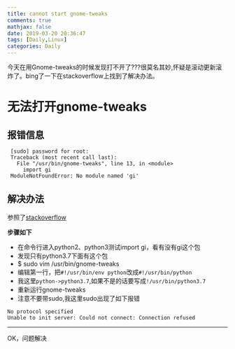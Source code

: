 ```yaml
---
title: cannot start gnome-tweaks
comments: true
mathjax: false
date: 2019-03-20 20:36:47
tags: [Daily,Linux]
categories: Daily
---
```


<meta name="referrer" content="no-referrer" />

今天在用Gnome-tweaks的时候发现打不开了???很莫名其妙,怀疑是滚动更新滚炸了。bing了一下在stackoverflow上找到了解决办法。
<!--more-->

# 无法打开gnome-tweaks

## 报错信息
```
 [sudo] password for root: 
 Traceback (most recent call last):
   File "/usr/bin/gnome-tweaks", line 13, in <module>
     import gi
 ModuleNotFoundError: No module named 'gi'
```

## 解决办法

参照了[stackoverflow](https://stackoverflow.com/questions/32640083/gnome-terminal-not-starting-due-to-error-in-python-script-related-to-gi)

**步骤如下**
- 在命令行进入python2、python3测试import gi，看有没有gi这个包
- 发现只有python3.7下面有这个包
- $ sudo vim /usr/bin/gnome-tweaks
- 编辑第一行，把`#!/usr/bin/env python`改成`#!/usr/bin/python`
- 我这里`python->python3.7`,如果不是的话要写成`!/usr/bin/python3.7`
- 重新运行gnome-tweaks
- 注意不要带sudo,我这里sudo出现了如下报错
```
No protocol specified
Unable to init server: Could not connect: Connection refused
```

---------
OK，问题解决
